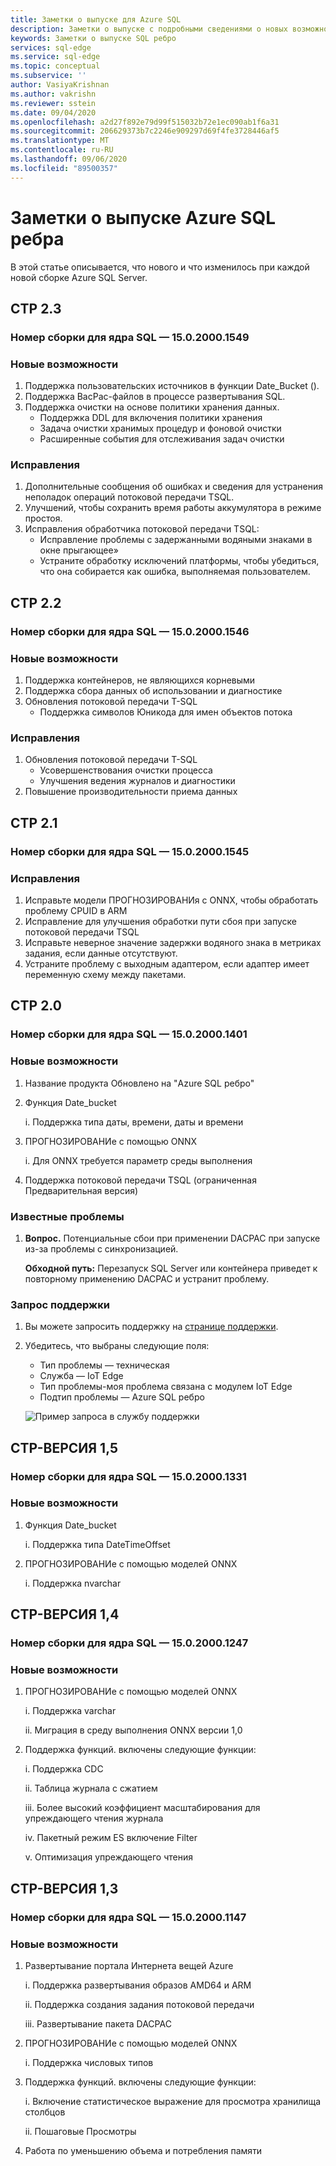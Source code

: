 ```yaml
---
title: Заметки о выпуске для Azure SQL
description: Заметки о выпуске с подробными сведениями о новых возможностях и изменениях в образах SQL Azure ребра
keywords: Заметки о выпуске SQL ребро
services: sql-edge
ms.service: sql-edge
ms.topic: conceptual
ms.subservice: ''
author: VasiyaKrishnan
ms.author: vakrishn
ms.reviewer: sstein
ms.date: 09/04/2020
ms.openlocfilehash: a2d27f892e79d99f515032b72e1ec090ab1f6a31
ms.sourcegitcommit: 206629373b7c2246e909297d69f4fe3728446af5
ms.translationtype: MT
ms.contentlocale: ru-RU
ms.lasthandoff: 09/06/2020
ms.locfileid: "89500357"
---
```

# <a name="azure-sql-edge-release-notes"></a>Заметки о выпуске Azure SQL ребра 

В этой статье описывается, что нового и что изменилось при каждой новой сборке Azure SQL Server.

## <a name="ctp-23"></a>CTP 2.3
### <a name="sql-engine-build-number---15020001549"></a>Номер сборки для ядра SQL — 15.0.2000.1549
### <a name="whats-new"></a>Новые возможности
1. Поддержка пользовательских источников в функции Date_Bucket (). 
2. Поддержка BacPac-файлов в процессе развертывания SQL.
3. Поддержка очистки на основе политики хранения данных.      
   - Поддержка DDL для включения политики хранения 
   - Задача очистки хранимых процедур и фоновой очистки
   - Расширенные события для отслеживания задач очистки

### <a name="fixes"></a>Исправления
1. Дополнительные сообщения об ошибках и сведения для устранения неполадок операций потоковой передачи TSQL. 
2. Улучшений, чтобы сохранить время работы аккумулятора в режиме простоя. 
3. Исправления обработчика потоковой передачи TSQL: 
   - Исправление проблемы с задержанными водяными знаками в окне прыгающее» 
   - Устраните обработку исключений платформы, чтобы убедиться, что она собирается как ошибка, выполняемая пользователем.


## <a name="ctp-22"></a>CTP 2.2
### <a name="sql-engine-build-number---15020001546"></a>Номер сборки для ядра SQL — 15.0.2000.1546
### <a name="whats-new"></a>Новые возможности
1. Поддержка контейнеров, не являющихся корневыми 
2. Поддержка сбора данных об использовании и диагностике 
3. Обновления потоковой передачи T-SQL
   - Поддержка символов Юникода для имен объектов потока

### <a name="fixes"></a>Исправления
1. Обновления потоковой передачи T-SQL
   - Усовершенствования очистки процесса
   - Улучшения ведения журналов и диагностики
2. Повышение производительности приема данных

## <a name="ctp-21"></a>CTP 2.1 
### <a name="sql-engine-build-number---15020001545"></a>Номер сборки для ядра SQL — 15.0.2000.1545
### <a name="fixes"></a>Исправления
1. Исправьте модели ПРОГНОЗИРОВАНИя с ONNX, чтобы обработать проблему CPUID в ARM 
2. Исправление для улучшения обработки пути сбоя при запуске потоковой передачи TSQL 
3. Исправьте неверное значение задержки водяного знака в метриках задания, если данные отсутствуют. 
4. Устраните проблему с выходным адаптером, если адаптер имеет переменную схему между пакетами.  

## <a name="ctp-20"></a>CTP 2.0 
### <a name="sql-engine-build-number---15020001401"></a>Номер сборки для ядра SQL — 15.0.2000.1401
### <a name="whats-new"></a>Новые возможности
1.  Название продукта Обновлено на "Azure SQL ребро"
1.  Функция Date_bucket

    i.  Поддержка типа даты, времени, даты и времени
3.  ПРОГНОЗИРОВАНИе с помощью ONNX
    
    i.  Для ONNX требуется параметр среды выполнения 
    
4.  Поддержка потоковой передачи TSQL (ограниченная Предварительная версия) 
 
### <a name="known-issues"></a>Известные проблемы

1. <b>Вопрос.</b> Потенциальные сбои при применении DACPAC при запуске из-за проблемы с синхронизацией.

    <b>Обходной путь:</b> Перезапуск SQL Server или контейнера приведет к повторному применению DACPAC и устранит проблему.
### <a name="request-support"></a>Запрос поддержки
1. Вы можете запросить поддержку на [странице поддержки](https://ms.portal.azure.com/#blade/Microsoft_Azure_Support/HelpAndSupportBlade/newsupportrequest).

4. Убедитесь, что выбраны следующие поля: 
    * Тип проблемы — техническая 
    * Служба — IoT Edge
    * Тип проблемы-моя проблема связана с модулем IoT Edge
    * Подтип проблемы — Azure SQL ребро

   ![Пример запроса в службу поддержки](media/get-support/support-ticket.png)

## <a name="ctp-15"></a>CTP-ВЕРСИЯ 1,5
### <a name="sql-engine-build-number---15020001331"></a>Номер сборки для ядра SQL — 15.0.2000.1331
### <a name="whats-new"></a>Новые возможности
1. Функция Date_bucket
    
    i. Поддержка типа DateTimeOffset
2. ПРОГНОЗИРОВАНИе с помощью моделей ONNX

    i. Поддержка nvarchar
 
## <a name="ctp-14"></a>CTP-ВЕРСИЯ 1,4
### <a name="sql-engine-build-number---15020001247"></a>Номер сборки для ядра SQL — 15.0.2000.1247
### <a name="whats-new"></a>Новые возможности
1.  ПРОГНОЗИРОВАНИе с помощью моделей ONNX
 
    i.  Поддержка varchar
    
    ii. Миграция в среду выполнения ONNX версии 1,0 
2.  Поддержка функций. включены следующие функции:

    i.   Поддержка CDC

    ii.  Таблица журнала с сжатием

    iii. Более высокий коэффициент масштабирования для упреждающего чтения журнала

    iv.  Пакетный режим ES включение Filter

    v.   Оптимизация упреждающего чтения
 
## <a name="ctp-13"></a>CTP-ВЕРСИЯ 1,3
### <a name="sql-engine-build-number---15020001147"></a>Номер сборки для ядра SQL — 15.0.2000.1147
### <a name="whats-new"></a>Новые возможности
1. Развертывание портала Интернета вещей Azure 

    i.   Поддержка развертывания образов AMD64 и ARM

    ii.  Поддержка создания задания потоковой передачи

    iii. Развертывание пакета DACPAC
2. ПРОГНОЗИРОВАНИе с помощью моделей ONNX

    i. Поддержка числовых типов
3. Поддержка функций. включены следующие функции:

    i.  Включение статистическое выражение для просмотра хранилища столбцов

    ii. Пошаговые Просмотры
4. Работа по уменьшению объема и потребления памяти
